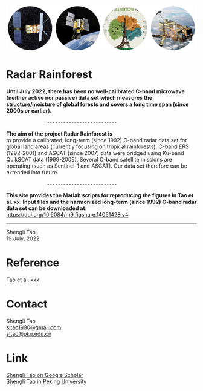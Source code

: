 

![C-band Radar sensors for monitoring tropical forests--key to a successful paris agreement](images/radar_forest.png)


                                                                           
# Radar Rainforest <br/>
**Until July 2022, there has been no well-calibrated C-band microwave (neither active nor passive) data set which measures the structure/moisture of global forests and covers a long time span (since 2000s or earlier).**<br/>   

                   --------------------------  

**The aim of the project Radar Rainforest is**<br/> to provide a calibrated, long-term (since 1992) C-band radar data set for global land areas (currently focusing on tropical rainforests). C-band ERS (1992-2001) and ASCAT (since 2007) data were bridged using Ku-band QuikSCAT data (1999-2009). Several C-band satellite missions are operating (such as Sentinel-1 and ASCAT). Our data set therefore can be extended into future.

                   --------------------------  
**This site provides the Matlab scripts for reproducing the figures in Tao et al. xx. 
Input files and the harmonized long-term (since 1992) C-band radar data set can be downloaded at:**<br/> https://doi.org/10.6084/m9.figshare.14061428.v4

   --------------------------  
Shengli Tao <br/>
19 July, 2022

# Reference <br/>
Tao et al. xxx

# Contact <br/>
Shengli Tao <br/>
sltao1990@gmail.com <br/>
sltao@pku.edu.cn <br/>

# Link <br/>
[Shengli Tao on Google Scholar](https://scholar.google.com.hk/citations?user=7NJkU6cAAAAJ&hl=en&oi=ao) <br/>
[Shengli Tao in Peking University](http://www.ecology.pku.edu.cn/index/teacher_content/cid/16/id/273/sid/0.html) 
